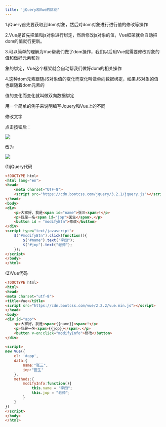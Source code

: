 ```yaml
---
title: 'jQuery和Vue的区别'
---   
```

1.jQuery首先要获取到dom对象，然后对dom对象进行进行值的修改等操作  

2.Vue是首先把值和js对象进行绑定，然后修改js对象的值，Vue框架就会自动把dom的值就行更新。  

3.可以简单的理解为Vue帮我们做了dom操作，我们以后用Vue就需要修改对象的值和做好元素和对  

象的绑定，Vue这个框架就会自动帮我们做好dom的相关操作  

4.这种dom元素跟随JS对象值的变化而变化叫做单向数据绑定，如果JS对象的值也跟随着dom元素的  

值的变化而变化就叫做双向数据绑定  
  
  

用一个简单的例子来说明编写Jquery和Vue上的不同  

修改文字  
  
  

点击按钮后：  
  
![](https://img-blog.csdn.net/20170906202629477?watermark/2/text/aHR0cDovL2Jsb2cuY3Nkbi5uZXQveHV0b25nYmFv/font/5a6L5L2T/fontsize/400/fill/I0JBQkFCMA/dissolve/70/gravity/Center)  
  
  

改为  

![](https://img-blog.csdn.net/20170906202650292?watermark/2/text/aHR0cDovL2Jsb2cuY3Nkbi5uZXQveHV0b25nYmFv/font/5a6L5L2T/fontsize/400/fill/I0JBQkFCMA/dissolve/70/gravity/Center)

(1)jQuery代码

```html
<!DOCTYPE html>  
<html lang="en">  
<head>  
    <meta charset="UTF-8">  
    <script src="https://cdn.bootcss.com/jquery/3.2.1/jquery.js"></script>  
</head>  
<body>  
<div>
    <p>大家好，我是<span id="name">张三<span>!</p>
    <p>我是一名<span id="jop">医生</span>.</p>
    <button id = "modifyBtn">修改</button>
</div>
<script type="text/javascript">  
    $("#modifyBtn").click(function(){
        $("#name").text("李四");
        $("#jop").text("老师");
    });
</script>  
</body>  
</html>  
```

(2)Vue代码

```html
<!DOCTYPE html>
<html>
<head>
<meta charset="utf-8">
<title>Vue</title>
<script src="https://cdn.bootcss.com/vue/2.2.2/vue.min.js"></script>
</head>
<body>
<div id="app">
    <p>大家好，我是<span>{{name}}<span>!</p>
    <p>我是一名<span>{{jop}}</span>.</p>
    <button v-on:click="modifyInfo">修改</button>
</div>
	
<script>
new Vue({
  	el: '#app',
	data:{
    	name:"张三",
    	jop:"医生"
	},
	methods:{
    	modifyInfo:function(){
        	this.name = "李四";
        	this.jop = "老师";
    	}
	}
})
</script>
</body>
</html>
```